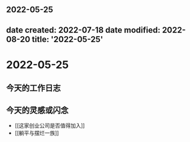 2022-05-25
---
date created: 2022-07-18
date modified: 2022-08-20
title: '2022-05-25'
---

# 2022-05-25

## 今天的工作日志

## 今天的灵感或闪念

- [[这家创业公司是否值得加入]]
- [[躺平与摆烂一族]]
